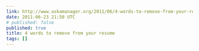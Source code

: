 ```yaml
---
link: http://www.askamanager.org/2011/06/4-words-to-remove-from-your-resume.html
date: 2011-06-23 21:50 UTC
# published: false
published: true
title: 4 words to remove from your resume
tags: []
---
```



